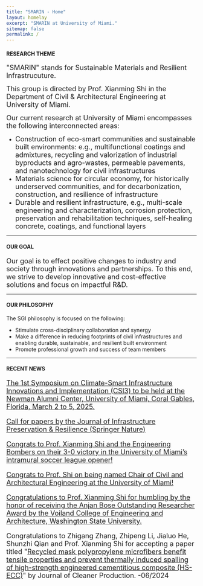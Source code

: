 ```yaml
---
title: "SMARIN - Home"
layout: homelay
excerpt: "SMARIN at University of Miami."
sitemap: false
permalink: /
---
```


<h4>RESEARCH THEME</h4>
<p><font size=4>"SMARIN" stands for Sustainable Materials and Resilient Infrastrucuture. </font></p>
<p><font size=4> This group is directed by Prof. Xianming Shi in the Department of Civil & Architectural Engineering at University of Miami. </font></p>
<font size=4>Our current research at University of Miami encompasses the following interconnected areas:</font>
<ul >
    <li><font size=4>Construction of eco-smart communities and sustainable built environments: e.g., multifunctional coatings and admixtures, recycling and valorization of industrial byproducts and agro-wastes, permeable pavements, and nanotechnology for civil infrastructures</font></li>
    <li><font size=4>Materials science for circular economy, for historically underserved communities, and for decarbonization, construction, and resilience of infrastructure</font></li>
    <li><font size=4>Durable and resilient infrastructure, e.g., multi-scale engineering and characterization, corrosion protection, preservation and rehabilitation techniques, self-healing concrete, coatings, and functional layers</font></li>
</ul>
<hr />

<h4>OUR GOAL</h4>
<p><font size=4>Our goal is to effect positive changes to industry and society through innovations and partnerships. To this end, we strive to develop innovative and cost-effective solutions and focus on impactful R&D.</font></p>
<hr />

<h4>OUR PHILOSOPHY</h4>
<p>The SGI philosophy is focused on the following:</p>
<ul >
<li>Stimulate cross-disciplinary collaboration and synergy</li>
<li>Make a difference in reducing footprints of civil infrastructures and enabling durable, sustainable, and resilient built environment</li>
<li>Promote professional growth and success of team members</li>
</ul>
<hr />

<h4>RECENT NEWS</h4>
<p><font size=4><a href="https://lnkd.in/g8tHQ_xS"> The 1st Symposium on Climate-Smart Infrastructure Innovations and Implementation (CSI3) to be held at the Newman Alumni Center, University of Miami, Coral Gables, Florida, March 2 to 5, 2025.</a></p>
<p><font size=4><a href="https://lnkd.in/geBF_yCZ"> Call for papers by the Journal of Infrastructure Preservation & Resilience (Springer Nature)</a></p>
    
<p><font size=4><a href="https://www.linkedin.com/feed/update/urn:li:activity:7263661365251190784/"> Congrats to Prof. Xianming Shi and the Engineering Bombers on their 3-0 victory in the University of Miami’s intramural soccer league opener!</a></p>

<p><font size=4><a href="https://news.miami.edu/coe/stories/2024/08/construction-materials-expert-to-lead-civil-and-architectural-engineering-department.html"> Congrats to Prof. Shi on being named Chair of Civil and Architectural Engineering at the University of Miami!</a></p>

<p><font size=4><a href="https://www.linkedin.com/posts/xianmingshi_i-am-humbled-by-the-honor-of-receiving-the-activity-7194155375028232192-64Yp/"> Congratulations to Prof. Xianming Shi for humbling by the honor of receiving the Anjan Bose Outstanding Researcher Award by the Voiland College of Engineering and Architecture, Washington State University. </a></p>
    
<p><font size=4> Congratulations to Zhigang Zhang, Zhipeng Li, Jialuo He, Shunzhi Qian and Prof. Xianming Shi for accepting a paper titled "<a href="https://doi.org/10.1016/j.jclepro.2024.142476">Recycled mask polypropylene microfibers benefit tensile properties and prevent thermally induced spalling of high-strength engineered cementitious composite (HS-ECC)</a>" by Journal of Cleaner Production. -06/2024</font></p>


